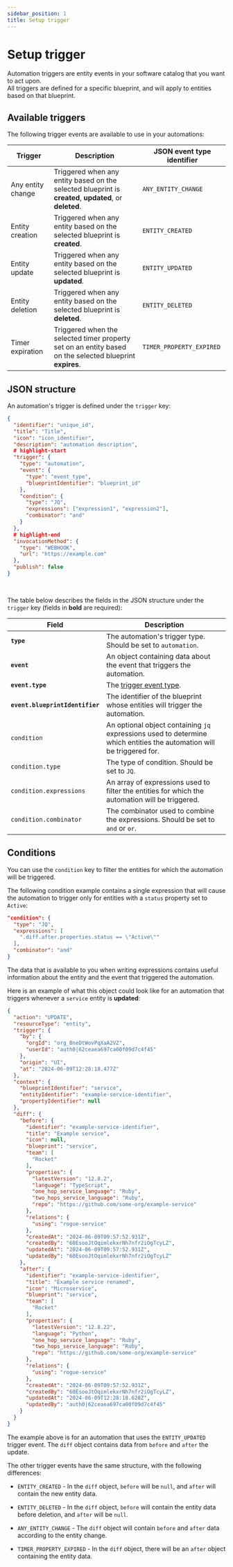 ```yaml
---
sidebar_position: 1
title: Setup trigger
---
```


# Setup trigger

Automation triggers are entity events in your software catalog that you want to act upon.  
All triggers are defined for a specific blueprint, and will apply to entities based on that blueprint.

## Available triggers

The following trigger events are available to use in your automations:

| Trigger | Description | JSON event type identifier |
| --- | --- | --- |
| Any entity change | Triggered when any entity based on the selected blueprint is **created**, **updated**, or **deleted**. | `ANY_ENTITY_CHANGE` |
| Entity creation | Triggered when any entity based on the selected blueprint is **created**. | `ENTITY_CREATED` |
| Entity update | Triggered when any entity based on the selected blueprint is **updated**. | `ENTITY_UPDATED` |
| Entity deletion | Triggered when any entity based on the selected blueprint is **deleted**. | `ENTITY_DELETED` |
| Timer expiration | Triggered when the selected timer property set on an entity based on the selected blueprint **expires**. | `TIMER_PROPERTY_EXPIRED` |

## JSON structure

An automation's trigger is defined under the `trigger` key:

```json showLineNumbers
{
  "identifier": "unique_id",
  "title": "Title",
  "icon": "icon_identifier",
  "description": "automation description",
  # highlight-start
  "trigger": {
    "type": "automation",
    "event": {
      "type": "event_type",
      "blueprintIdentifier": "blueprint_id"
    },
    "condition": {
      "type": "JQ",
      "expressions": ["expression1", "expression2"],
      "combinator": "and"
    }
  },
  # highlight-end
  "invocationMethod": {
    "type": "WEBHOOK",
    "url": "https://example.com"
  },
  "publish": false
}
```
<br/>

The table below describes the fields in the JSON structure under the `trigger` key (fields in **bold** are required):

| Field | Description |
| --- | --- |
| **`type`** | The automation's trigger type. Should be set to `automation`. |
| **`event`** | An object containing data about the event that triggers the automation. |
| **`event.type`** | The [trigger event type](/actions-and-automations/define-automations/setup-trigger#available-triggers). |
| **`event.blueprintIdentifier`** | The identifier of the blueprint whose entities will trigger the automation. |
| `condition` | An optional object containing `jq` expressions used to determine which entities the automation will be triggered for. |
| `condition.type` | The type of condition. Should be set to `JQ`. |
| `condition.expressions` | An array of expressions used to filter the entities for which the automation will be triggered. |
| `condition.combinator` | The combinator used to combine the expressions. Should be set to `and` or `or`. |

## Conditions

You can use the `condition` key to filter the entities for which the automation will be triggered.  

The following condition example contains a single expression that will cause the automation to trigger only for entities with a `status` property set to `Active`:

```json showLineNumbers
"condition": {
  "type": "JQ",
  "expressions": [
    ".diff.after.properties.status == \"Active\""
  ],
  "combinator": "and"
}
```

The data that is available to you when writing expressions contains useful information about the entity and the event that triggered the automation. 

Here is an example of what this object could look like for an automation that triggers whenever a `service` entity is **updated**:

```json showLineNumbers
{
  "action": "UPDATE",
  "resourceType": "entity",
  "trigger": {
    "by": {
      "orgId": "org_BneDtWovPqXaA2VZ",
      "userId": "auth0|62ceaea697ca00f09d7c4f45"
    },
    "origin": "UI",
    "at": "2024-06-09T12:28:18.477Z"
  },
  "context": {
    "blueprintIdentifier": "service",
    "entityIdentifier": "example-service-identifier",
    "propertyIdentifier": null
  },
  "diff": {
    "before": {
      "identifier": "example-service-identifier",
      "title": "Example service",
      "icon": null,
      "blueprint": "service",
      "team": [
        "Rocket"
      ],
      "properties": {
        "latestVersion": "12.8.2",
        "language": "TypeScript",
        "one_hop_service_language": "Ruby",
        "two_hops_service_language": "Ruby",
        "repo": "https://github.com/some-org/example-service"
      },
      "relations": {
        "using": "rogue-service"
      },
      "createdAt": "2024-06-09T09:57:52.931Z",
      "createdBy": "60EsooJtOqimlekxrNh7nfr2iOgTcyLZ",
      "updatedAt": "2024-06-09T09:57:52.931Z",
      "updatedBy": "60EsooJtOqimlekxrNh7nfr2iOgTcyLZ"
    },
    "after": {
      "identifier": "example-service-identifier",
      "title": "Example service renamed",
      "icon": "Microservice",
      "blueprint": "service",
      "team": [
        "Rocket"
      ],
      "properties": {
        "latestVersion": "12.8.22",
        "language": "Python",
        "one_hop_service_language": "Ruby",
        "two_hops_service_language": "Ruby",
        "repo": "https://github.com/some-org/example-service"
      },
      "relations": {
        "using": "rogue-service"
      },
      "createdAt": "2024-06-09T09:57:52.931Z",
      "createdBy": "60EsooJtOqimlekxrNh7nfr2iOgTcyLZ",
      "updatedAt": "2024-06-09T12:28:18.628Z",
      "updatedBy": "auth0|62ceaea697ca00f09d7c4f45"
    }
  }
}
```

The example above is for an automation that uses the `ENTITY_UPDATED` trigger event. The `diff` object contains data from `before` and `after` the update.  

The other trigger events have the same structure, with the following differences:

- `ENTITY_CREATED` - In the `diff` object, `before` will be `null`, and `after` will contain the new entity data.

- `ENTITY_DELETED` - In the `diff` object, `before` will contain the entity data before deletion, and `after` will be `null`.

- `ANY_ENTITY_CHANGE` - The `diff` object will contain `before` and `after` data according to the entity change.

- `TIMER_PROPERTY_EXPIRED` - In the `diff` object, there will be an `after` object containing the entity data.
